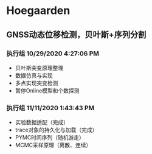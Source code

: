 # Hoegaarden
## GNSS动态位移检测，贝叶斯+序列分割
### 执行组 10/29/2020 4:27:06 PM 
- 贝叶斯突变原理整理
- 数据仿真与实现
- 多点实现突变检测
- 暂停Online模型和个数探测
### 执行组 11/11/2020 1:43:43 PM 
- 实验数据适配（完成）
- trace对象的持久化与加载（完成）
- PYMC时间序列（随机游走）
- MCMC采样原理（离散、连续）

